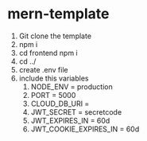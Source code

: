 # mern-template
1. Git clone the template
2. npm i
3. cd frontend npm i
4. cd ../
5. create .env file
6. include this variables
   1. NODE_ENV = production
   2. PORT = 5000
   3. CLOUD_DB_URI = 
   4. JWT_SECRET = secretcode
   5. JWT_EXPIRES_IN = 60d
   6. JWT_COOKIE_EXPIRES_IN = 60d